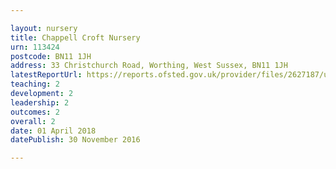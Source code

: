 ```yaml
---

layout: nursery
title: Chappell Croft Nursery
urn: 113424
postcode: BN11 1JH
address: 33 Christchurch Road, Worthing, West Sussex, BN11 1JH
latestReportUrl: https://reports.ofsted.gov.uk/provider/files/2627187/urn/113424.pdf
teaching: 2
development: 2
leadership: 2
outcomes: 2
overall: 2
date: 01 April 2018 
datePublish: 30 November 2016

---
```

